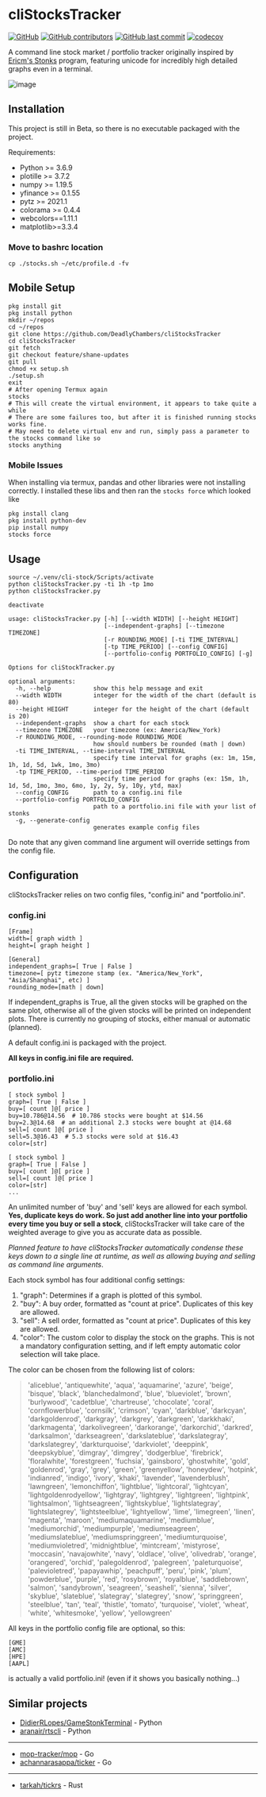 # cliStocksTracker
[![GitHub](https://img.shields.io/github/license/ConradSelig/cliStocksTracker?style=for-the-badge)](https://github.com/ConradSelig/cliStocksTracker/blob/main/LICENSE)
[![GitHub contributors](https://img.shields.io/github/contributors/ConradSelig/cliStocksTracker?style=for-the-badge)](https://github.com/ConradSelig/cliStocksTracker/graphs/contributors)
[![GitHub last commit](https://img.shields.io/github/last-commit/ConradSelig/cliStocksTracker?style=for-the-badge)](https://github.com/ConradSelig/cliStocksTracker/commits/main)
[![codecov](https://codecov.io/gh/ConradSelig/cliStocksTracker/branch/main/graph/badge.svg?token=RKF57QQZLX)](https://codecov.io/gh/ConradSelig/cliStocksTracker)

A command line stock market / portfolio tracker originally inspired by [Ericm's Stonks](https://github.com/ericm/stonks) program, featuring unicode for incredibly high detailed
graphs even in a terminal.

![image](https://user-images.githubusercontent.com/31974507/107873060-ac3af380-6e6c-11eb-8673-10fed1a16f0a.png)

## Installation

This project is still in Beta, so there is no executable packaged with the project.

Requirements:
  * Python >= 3.6.9
  * plotille >= 3.7.2
  * numpy >= 1.19.5
  * yfinance >= 0.1.55
  * pytz >= 2021.1
  * colorama >= 0.4.4
  * webcolors==1.11.1
  * matplotlib>=3.3.4

### Move to bashrc location
```
cp ./stocks.sh ~/etc/profile.d -fv
```

## Mobile Setup
```
pkg install git
pkg install python
mkdir ~/repos
cd ~/repos
git clone https://github.com/DeadlyChambers/cliStocksTracker
cd cliStocksTracker
git fetch
git checkout feature/shane-updates
git pull
chmod +x setup.sh
./setup.sh
exit
# After opening Termux again
stocks
# This will create the virtual environment, it appears to take quite a while
# There are some failures too, but after it is finished running stocks works fine.
# May need to delete virtual env and run, simply pass a parameter to the stocks command like so
stocks anything
```
### Mobile Issues
When installing via termux, pandas and other libraries were not installing correctly. I installed these libs and then ran the `stocks force` which looked like

```
pkg install clang
pkg install python-dev
pip install numpy
stocks force
```


## Usage
```
source ~/.venv/cli-stock/Scripts/activate
python cliStocksTracker.py -ti 1h -tp 1mo
python cliStocksTracker.py

deactivate
```


```
usage: cliStocksTracker.py [-h] [--width WIDTH] [--height HEIGHT]
                           [--independent-graphs] [--timezone TIMEZONE]
                           [-r ROUNDING_MODE] [-ti TIME_INTERVAL]
                           [-tp TIME_PERIOD] [--config CONFIG]
                           [--portfolio-config PORTFOLIO_CONFIG] [-g]

Options for cliStockTracker.py

optional arguments:
  -h, --help            show this help message and exit
  --width WIDTH         integer for the width of the chart (default is 80)
  --height HEIGHT       integer for the height of the chart (default is 20)
  --independent-graphs  show a chart for each stock
  --timezone TIMEZONE   your timezone (ex: America/New_York)
  -r ROUNDING_MODE, --rounding-mode ROUNDING_MODE
                        how should numbers be rounded (math | down)
  -ti TIME_INTERVAL, --time-interval TIME_INTERVAL
                        specify time interval for graphs (ex: 1m, 15m, 1h, 1d, 5d, 1wk, 1mo, 3mo)
  -tp TIME_PERIOD, --time-period TIME_PERIOD
                        specify time period for graphs (ex: 15m, 1h, 1d, 5d, 1mo, 3mo, 6mo, 1y, 2y, 5y, 10y, ytd, max)
  --config CONFIG       path to a config.ini file
  --portfolio-config PORTFOLIO_CONFIG
                        path to a portfolio.ini file with your list of stonks
  -g, --generate-config
                        generates example config files
```

Do note that any given command line argument will override settings from the config file.
## Configuration

cliStocksTracker relies on two config files, "config.ini" and "portfolio.ini".

### config.ini

```
[Frame]
width=[ graph width ]
height=[ graph height ]

[General]
independent_graphs=[ True | False ]
timezone=[ pytz timezone stamp (ex. "America/New_York", "Asia/Shanghai", etc) ]
rounding_mode=[math | down]
```
If independent_graphs is True, all the given stocks will be graphed on the same plot, otherwise all of the given stocks will be printed on independent plots.
There is currently no grouping of stocks, either manual or automatic (planned).

A default config.ini is packaged with the project.

**All keys in config.ini file are required.**

### portfolio.ini

```
[ stock symbol ]
graph=[ True | False ]
buy=[ count ]@[ price ]
buy=10.786@14.56  # 10.786 stocks were bought at $14.56
buy=2.3@14.68  # an additional 2.3 stocks were bought at @14.68
sell=[ count ]@[ price ]
sell=5.3@16.43  # 5.3 stocks were sold at $16.43
color=[str]

[ stock symbol ]
graph=[ True | False ]
buy=[ count ]@[ price ]
sell=[ count ]@[ price ]
color=[str]
...
```

An unlimited number of 'buy' and 'sell' keys are allowed for each symbol. **Yes, duplicate keys do work. So just add another line into your portfolio every time you buy or sell a stock**,
cliStocksTracker will take care of the weighted average to give you as accurate data as possible.

*Planned feature to have cliStocksTracker automatically condense these keys down to a single line at runtime, as well as allowing buying and
selling as command line arguments*.

Each stock symbol has four additional config settings:
1. "graph": Determines if a graph is plotted of this symbol.
2. "buy": A buy order, formatted as "count at price". Duplicates of this key are allowed.
3. "sell": A sell order, formatted as "count at price". Duplicates of this key are allowed.
4. "color": The custom color to display the stock on the graphs. This is not a mandatory configuration setting, and if left empty automatic color selection will take place.

The color can be chosen from the following list of colors:

> 'aliceblue', 'antiquewhite', 'aqua', 'aquamarine', 'azure', 'beige', 'bisque', 'black', 'blanchedalmond', 'blue', 'blueviolet', 'brown', 'burlywood', 'cadetblue', 'chartreuse', 
'chocolate', 'coral', 'cornflowerblue', 'cornsilk', 'crimson', 'cyan', 'darkblue', 'darkcyan', 'darkgoldenrod', 'darkgray', 'darkgrey', 'darkgreen', 'darkkhaki', 'darkmagenta', 
'darkolivegreen', 'darkorange', 'darkorchid', 'darkred', 'darksalmon', 'darkseagreen', 'darkslateblue', 'darkslategray', 'darkslategrey', 'darkturquoise', 'darkviolet',
 'deeppink', 'deepskyblue', 'dimgray', 'dimgrey', 'dodgerblue', 'firebrick', 'floralwhite', 'forestgreen', 'fuchsia', 'gainsboro', 'ghostwhite', 'gold', 'goldenrod', 'gray',
 'grey', 'green', 'greenyellow', 'honeydew', 'hotpink', 'indianred', 'indigo', 'ivory', 'khaki', 'lavender', 'lavenderblush', 'lawngreen', 'lemonchiffon', 'lightblue', 'lightcoral',
 'lightcyan', 'lightgoldenrodyellow', 'lightgray', 'lightgrey', 'lightgreen', 'lightpink', 'lightsalmon', 'lightseagreen', 'lightskyblue', 'lightslategray', 'lightslategrey',
 'lightsteelblue', 'lightyellow', 'lime', 'limegreen', 'linen', 'magenta', 'maroon', 'mediumaquamarine', 'mediumblue', 'mediumorchid', 'mediumpurple', 'mediumseagreen',
 'mediumslateblue', 'mediumspringgreen', 'mediumturquoise', 'mediumvioletred', 'midnightblue', 'mintcream', 'mistyrose', 'moccasin', 'navajowhite', 'navy', 'oldlace',
 'olive', 'olivedrab', 'orange', 'orangered', 'orchid', 'palegoldenrod', 'palegreen', 'paleturquoise', 'palevioletred', 'papayawhip', 'peachpuff', 'peru', 'pink', 'plum',
 'powderblue', 'purple', 'red', 'rosybrown', 'royalblue', 'saddlebrown', 'salmon', 'sandybrown', 'seagreen', 'seashell', 'sienna', 'silver', 'skyblue', 'slateblue', 'slategray',
 'slategrey', 'snow', 'springgreen', 'steelblue', 'tan', 'teal', 'thistle', 'tomato', 'turquoise', 'violet', 'wheat', 'white', 'whitesmoke', 'yellow', 'yellowgreen'

All keys in the portfolio config file are optional, so this:
```
[GME]
[AMC]
[HPE]
[AAPL]
```
is actually a valid portfolio.ini! (even if it shows you basically nothing...)

## Similar projects

- [DidierRLopes/GameStonkTerminal](https://github.com/DidierRLopes/GamestonkTerminal) - Python
- [aranair/rtscli](https://github.com/aranair/rtscli) - Python
---
- [mop-tracker/mop](https://github.com/mop-tracker/mop) - Go
- [achannarasappa/ticker](https://github.com/achannarasappa/ticker) - Go
---
- [tarkah/tickrs](https://github.com/tarkah/tickrs) - Rust
